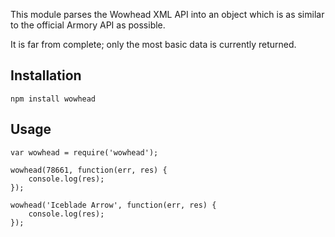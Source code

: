 This module parses the Wowhead XML API into an object which is as similar to the official Armory API as possible.

It is far from complete; only the most basic data is currently returned.

## Installation

    npm install wowhead

## Usage

    var wowhead = require('wowhead');

    wowhead(78661, function(err, res) {
        console.log(res);
    });

    wowhead('Iceblade Arrow', function(err, res) {
        console.log(res);
    });



